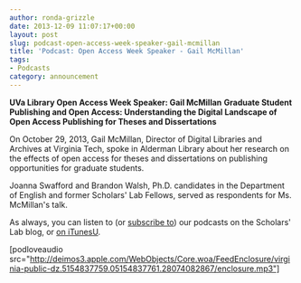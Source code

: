```yaml
---
author: ronda-grizzle
date: 2013-12-09 11:07:17+00:00
layout: post
slug: podcast-open-access-week-speaker-gail-mcmillan
title: 'Podcast: Open Access Week Speaker - Gail McMillan'
tags:
- Podcasts
category: announcement
---
```


**UVa Library Open Access Week Speaker: Gail McMillan**
**Graduate Student Publishing and Open Access: Understanding the Digital Landscape of Open Access Publishing for Theses and Dissertations**

On October 29, 2013, Gail McMillan, Director of Digital Libraries and Archives at Virginia Tech, spoke in Alderman Library about her research on the effects of open access for theses and dissertations on publishing opportunities for graduate students.

Joanna Swafford and Brandon Walsh, Ph.D. candidates in the Department of English and former Scholars' Lab Fellows, served as respondents for Ms. McMillan's talk.

As always, you can listen to (or [subscribe to](http://www.scholarslab.org/category/podcasts/)) our podcasts on the Scholars' Lab blog, or [on iTunesU](http://itunes.apple.com/us/itunes-u/scholars-lab-speaker-series/id401906619).

[podloveaudio src="http://deimos3.apple.com/WebObjects/Core.woa/FeedEnclosure/virginia-public-dz.5154837759.05154837761.28074082867/enclosure.mp3"]
